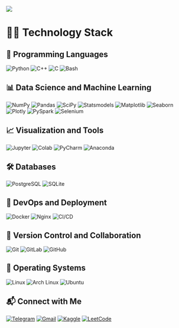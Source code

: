 ![](https://github.com/crissyro/crissyro/blob/main/__.gif)

# 👨‍💻 Technology Stack

## 🐍 Programming Languages
![Python](https://img.shields.io/badge/Python-3670A0?style=for-the-badge&logo=python&logoColor=ffdd54)
![C++](https://img.shields.io/badge/C++-%2300599C.svg?style=for-the-badge&logo=c%2B%2B&logoColor=white)
![C](https://img.shields.io/badge/C-%2300599C.svg?style=for-the-badge&logo=c&logoColor=white)
![Bash](https://img.shields.io/badge/GNU%20Bash-4EAA25?style=for-the-badge&logo=GNU%20Bash&logoColor=white)

## 📊 Data Science and Machine Learning
![NumPy](https://img.shields.io/badge/NumPy-%23013243.svg?style=for-the-badge&logo=numpy&logoColor=white)
![Pandas](https://img.shields.io/badge/Pandas-%23150458.svg?style=for-the-badge&logo=pandas&logoColor=white)
![SciPy](https://img.shields.io/badge/SciPy-%230C55A5.svg?style=for-the-badge&logo=scipy&logoColor=%white)
![Statsmodels](https://img.shields.io/badge/Statsmodels-%2342a5f5.svg?style=for-the-badge&logo=statsmodels&logoColor=white)
![Matplotlib](https://img.shields.io/badge/Matplotlib-%23ffffff.svg?style=for-the-badge&logo=Matplotlib&logoColor=black)
![Seaborn](https://img.shields.io/badge/Seaborn-%23013243.svg?style=for-the-badge&logo=seaborn&logoColor=white)
![Plotly](https://img.shields.io/badge/Plotly-%23004B87.svg?style=for-the-badge&logo=plotly&logoColor=white)
![PySpark](https://img.shields.io/badge/PySpark-%23E25A1C.svg?style=for-the-badge&logo=apache-spark&logoColor=white)
![Selenium](https://img.shields.io/badge/Selenium-%2343B02A.svg?style=for-the-badge&logo=selenium&logoColor=white)

## 📈 Visualization and Tools
![Jupyter](https://img.shields.io/badge/Jupyter-%23F37626.svg?style=for-the-badge&logo=Jupyter&logoColor=white)
![Colab](https://img.shields.io/badge/Colab-F9AB00?style=for-the-badge&logo=googlecolab&color=525252)
![PyCharm](https://img.shields.io/badge/pycharm-143?style=for-the-badge&logo=pycharm&logoColor=black&color=black&labelColor=green)
![Anaconda](https://img.shields.io/badge/Anaconda-%2344A833.svg?style=for-the-badge&logo=anaconda&logoColor=white)

## 🛠️ Databases
![PostgreSQL](https://img.shields.io/badge/PostgreSQL-%23336791.svg?style=for-the-badge&logo=postgresql&logoColor=white)
![SQLite](https://img.shields.io/badge/SQLite-%2307405e.svg?style=for-the-badge&logo=sqlite&logoColor=white)
<!--  ![MongoDB](https://img.shields.io/badge/MongoDB-%2347A248.svg?style=for-the-badge&logo=mongodb&logoColor=white)
![Redis](https://img.shields.io/badge/Redis-%23DC382D.svg?style=for-the-badge&logo=redis&logoColor=white)   -->

## 🚢 DevOps and Deployment
![Docker](https://img.shields.io/badge/Docker-%230db7ed.svg?style=for-the-badge&logo=docker&logoColor=white)
![Nginx](https://img.shields.io/badge/Nginx-%23009639.svg?style=for-the-badge&logo=nginx&logoColor=white)
![CI/CD](https://img.shields.io/badge/CI%2FCD-%23007EC6.svg?style=for-the-badge&logo=githubactions&logoColor=white)

## 🧰 Version Control and Collaboration
![Git](https://img.shields.io/badge/Git-%23F05033.svg?style=for-the-badge&logo=git&logoColor=white)
![GitLab](https://img.shields.io/badge/GitLab-%23181717.svg?style=for-the-badge&logo=gitlab&logoColor=white)
![GitHub](https://img.shields.io/badge/github-%23121011.svg?style=for-the-badge&logo=github&logoColor=white)

## 🐧 Operating Systems
![Linux](https://img.shields.io/badge/Linux-%23FCC624.svg?style=for-the-badge&logo=linux&logoColor=black)
![Arch Linux](https://img.shields.io/badge/Arch%20Linux-%231793D1.svg?style=for-the-badge&logo=arch-linux&logoColor=white)
![Ubuntu](https://img.shields.io/badge/Ubuntu-E95420?style=for-the-badge&logo=ubuntu&logoColor=white)

## 📬 Connect with Me
[![Telegram](https://img.shields.io/badge/Telegram-%2300AFF0.svg?style=for-the-badge&logo=telegram&logoColor=white)](https://t.me/integral_cursed)
[![Gmail](https://img.shields.io/badge/Gmail-D14836?style=for-the-badge&logo=gmail&logoColor=white)](mailto:morozdef24@gmail.com)
[![Kaggle](https://img.shields.io/badge/Kaggle-%2300A3E0.svg?style=for-the-badge&logo=kaggle&logoColor=white)](https://www.kaggle.com/crissyro)
[![LeetCode](https://img.shields.io/badge/LeetCode-%23FFA116.svg?style=for-the-badge&logo=leetcode&logoColor=black)](https://leetcode.com/crissyro/)

<!-- Proudly created with GPRM ( https://gprm.itsvg.in ) -->


<!-- ![Plotly](https://img.shields.io/badge/Plotly-%23004B87.svg?style=for-the-badge&logo=plotly&logoColor=white)
![ScikitLearn](https://img.shields.io/badge/Scikit--Learn-%23F7931E.svg?style=for-the-badge&logo=scikit-learn&logoColor=white) 

![PyTorch](https://img.shields.io/badge/PyTorch-%23EE4C2C.svg?style=for-the-badge&logo=PyTorch&logoColor=white)
![Keras](https://img.shields.io/badge/Keras-%23D00000.svg?style=for-the-badge&logo=Keras&logoColor=white)
![TensorFlow](https://img.shields.io/badge/TensorFlow-%23FF6F00.svg?style=for-the-badge&logo=TensorFlow&logoColor=white) -->


<!--
**crissyro/crissyro** is a ✨ _special_ ✨ repository because its `README.md` (this file) appears on your GitHub profile.

Here are some ideas to get you started:

- 🔭 I’m currently working on ...
- 🌱 I’m currently learning ...
- 👯 I’m looking to collaborate on ...
- 🤔 I’m looking for help with ...
- 💬 Ask me about ...
- 📫 How to reach me: ...
- 😄 Pronouns: ...
- ⚡ Fun fact: ...
-->

